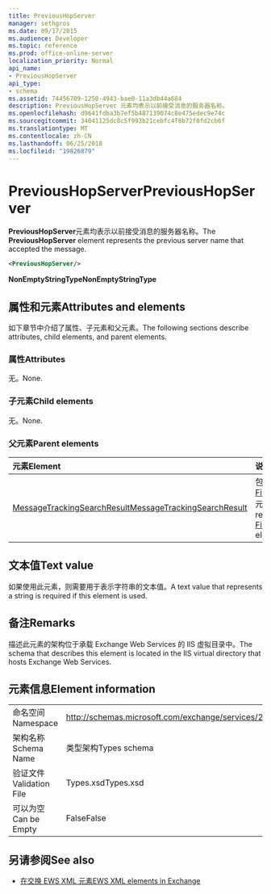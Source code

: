 ```yaml
---
title: PreviousHopServer
manager: sethgros
ms.date: 09/17/2015
ms.audience: Developer
ms.topic: reference
ms.prod: office-online-server
localization_priority: Normal
api_name:
- PreviousHopServer
api_type:
- schema
ms.assetid: 74456709-1250-4943-bae0-11a3db44a684
description: PreviousHopServer 元素均表示以前接受消息的服务器名称。
ms.openlocfilehash: d9641fdba3b7ef5b487139074c8e475edec9e74c
ms.sourcegitcommit: 34041125dc8c5f993b21cebfc4f8b72f0fd2cb6f
ms.translationtype: MT
ms.contentlocale: zh-CN
ms.lasthandoff: 06/25/2018
ms.locfileid: "19826879"
---
```

# <a name="previoushopserver"></a><span data-ttu-id="6ba2b-103">PreviousHopServer</span><span class="sxs-lookup"><span data-stu-id="6ba2b-103">PreviousHopServer</span></span>

<span data-ttu-id="6ba2b-104">**PreviousHopServer**元素均表示以前接受消息的服务器名称。</span><span class="sxs-lookup"><span data-stu-id="6ba2b-104">The **PreviousHopServer** element represents the previous server name that accepted the message.</span></span> 
  
```XML
<PreviousHopServer/>
```

 <span data-ttu-id="6ba2b-105">**NonEmptyStringType**</span><span class="sxs-lookup"><span data-stu-id="6ba2b-105">**NonEmptyStringType**</span></span>
## <a name="attributes-and-elements"></a><span data-ttu-id="6ba2b-106">属性和元素</span><span class="sxs-lookup"><span data-stu-id="6ba2b-106">Attributes and elements</span></span>

<span data-ttu-id="6ba2b-107">如下章节中介绍了属性、子元素和父元素。</span><span class="sxs-lookup"><span data-stu-id="6ba2b-107">The following sections describe attributes, child elements, and parent elements.</span></span>
  
### <a name="attributes"></a><span data-ttu-id="6ba2b-108">属性</span><span class="sxs-lookup"><span data-stu-id="6ba2b-108">Attributes</span></span>

<span data-ttu-id="6ba2b-109">无。</span><span class="sxs-lookup"><span data-stu-id="6ba2b-109">None.</span></span>
  
### <a name="child-elements"></a><span data-ttu-id="6ba2b-110">子元素</span><span class="sxs-lookup"><span data-stu-id="6ba2b-110">Child elements</span></span>

<span data-ttu-id="6ba2b-111">无。</span><span class="sxs-lookup"><span data-stu-id="6ba2b-111">None.</span></span>
  
### <a name="parent-elements"></a><span data-ttu-id="6ba2b-112">父元素</span><span class="sxs-lookup"><span data-stu-id="6ba2b-112">Parent elements</span></span>

|<span data-ttu-id="6ba2b-113">**元素**</span><span class="sxs-lookup"><span data-stu-id="6ba2b-113">**Element**</span></span>|<span data-ttu-id="6ba2b-114">**说明**</span><span class="sxs-lookup"><span data-stu-id="6ba2b-114">**Description**</span></span>|
|:-----|:-----|
|[<span data-ttu-id="6ba2b-115">MessageTrackingSearchResult</span><span class="sxs-lookup"><span data-stu-id="6ba2b-115">MessageTrackingSearchResult</span></span>](messagetrackingsearchresult.md) <br/> |<span data-ttu-id="6ba2b-116">包含单个邮件结果[FindMessageTrackingReportResponse](findmessagetrackingreportresponse.md)元素。</span><span class="sxs-lookup"><span data-stu-id="6ba2b-116">Contains a single message result for a [FindMessageTrackingReportResponse](findmessagetrackingreportresponse.md) element.</span></span>  <br/> |
   
## <a name="text-value"></a><span data-ttu-id="6ba2b-117">文本值</span><span class="sxs-lookup"><span data-stu-id="6ba2b-117">Text value</span></span>

<span data-ttu-id="6ba2b-118">如果使用此元素，则需要用于表示字符串的文本值。</span><span class="sxs-lookup"><span data-stu-id="6ba2b-118">A text value that represents a string is required if this element is used.</span></span>
  
## <a name="remarks"></a><span data-ttu-id="6ba2b-119">备注</span><span class="sxs-lookup"><span data-stu-id="6ba2b-119">Remarks</span></span>

<span data-ttu-id="6ba2b-120">描述此元素的架构位于承载 Exchange Web Services 的 IIS 虚拟目录中。</span><span class="sxs-lookup"><span data-stu-id="6ba2b-120">The schema that describes this element is located in the IIS virtual directory that hosts Exchange Web Services.</span></span>
  
## <a name="element-information"></a><span data-ttu-id="6ba2b-121">元素信息</span><span class="sxs-lookup"><span data-stu-id="6ba2b-121">Element information</span></span>

|||
|:-----|:-----|
|<span data-ttu-id="6ba2b-122">命名空间</span><span class="sxs-lookup"><span data-stu-id="6ba2b-122">Namespace</span></span>  <br/> |http://schemas.microsoft.com/exchange/services/2006/types  <br/> |
|<span data-ttu-id="6ba2b-123">架构名称</span><span class="sxs-lookup"><span data-stu-id="6ba2b-123">Schema Name</span></span>  <br/> |<span data-ttu-id="6ba2b-124">类型架构</span><span class="sxs-lookup"><span data-stu-id="6ba2b-124">Types schema</span></span>  <br/> |
|<span data-ttu-id="6ba2b-125">验证文件</span><span class="sxs-lookup"><span data-stu-id="6ba2b-125">Validation File</span></span>  <br/> |<span data-ttu-id="6ba2b-126">Types.xsd</span><span class="sxs-lookup"><span data-stu-id="6ba2b-126">Types.xsd</span></span>  <br/> |
|<span data-ttu-id="6ba2b-127">可以为空</span><span class="sxs-lookup"><span data-stu-id="6ba2b-127">Can be Empty</span></span>  <br/> |<span data-ttu-id="6ba2b-128">False</span><span class="sxs-lookup"><span data-stu-id="6ba2b-128">False</span></span>  <br/> |
   
## <a name="see-also"></a><span data-ttu-id="6ba2b-129">另请参阅</span><span class="sxs-lookup"><span data-stu-id="6ba2b-129">See also</span></span>



- [<span data-ttu-id="6ba2b-130">在交换 EWS XML 元素</span><span class="sxs-lookup"><span data-stu-id="6ba2b-130">EWS XML elements in Exchange</span></span>](ews-xml-elements-in-exchange.md)

